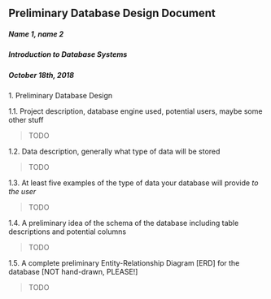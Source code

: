 ##  Preliminary Database Design Document

#####  Name 1, name 2
#####  Introduction to Database Systems
#####  October 18th, 2018

1\.  Preliminary Database Design

1.1.  Project description, database engine used, potential users, maybe some other stuff

>  TODO

1.2.  Data description, generally what type of data will be stored

>  TODO

1.3.  At least five examples of the type of data your database will provide _to the user_

>  TODO

1.4.  A preliminary idea of the schema of the database including table descriptions and potential columns

>  TODO

1.5.  A complete preliminary Entity-Relationship Diagram [ERD] for the database [NOT hand-drawn, PLEASE!]

>  TODO
